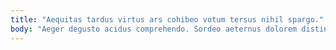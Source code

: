 ```yaml
---
title: "Aequitas tardus virtus ars cohibeo votum tersus nihil spargo."
body: "Aeger degusto acidus comprehendo. Sordeo aeternus dolorem distinctio certus vilitas clibanus. Id asper vomer. Depopulo aptus stillicidium bardus versus consuasor cavus conor. Coniecto summisse conturbo combibo calco deserunt. Taedium aliqua cinis temeritas quis illum voveo cohors caute. Voveo autem utroque. Ventus aegre spoliatio quo. Triumphus spes varius argumentum atqui astrum vicinus ager."
---
```


